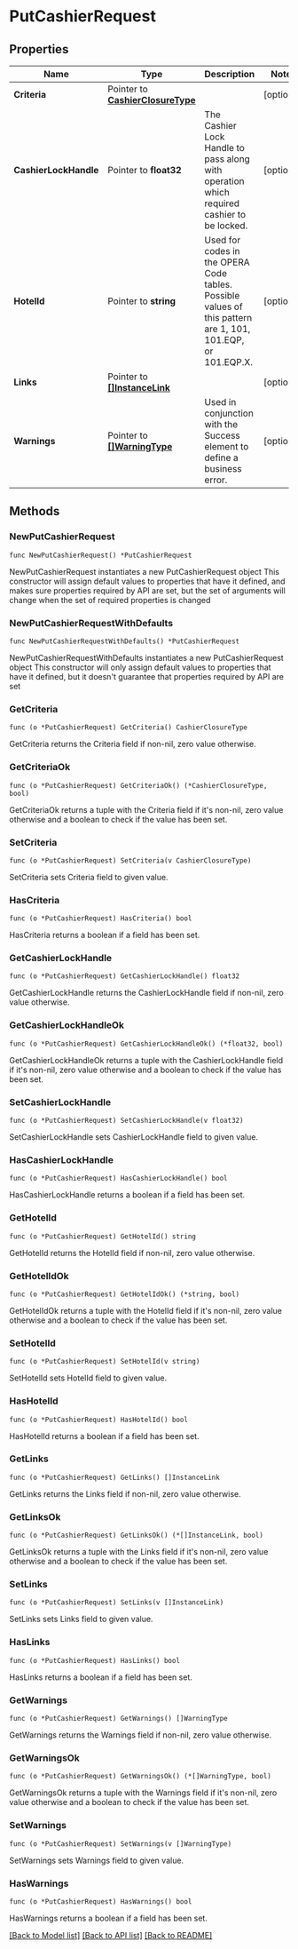 # PutCashierRequest

## Properties

Name | Type | Description | Notes
------------ | ------------- | ------------- | -------------
**Criteria** | Pointer to [**CashierClosureType**](CashierClosureType.md) |  | [optional] 
**CashierLockHandle** | Pointer to **float32** | The Cashier Lock Handle to pass along with operation which required cashier to be locked. | [optional] 
**HotelId** | Pointer to **string** | Used for codes in the OPERA Code tables. Possible values of this pattern are 1, 101, 101.EQP, or 101.EQP.X. | [optional] 
**Links** | Pointer to [**[]InstanceLink**](InstanceLink.md) |  | [optional] 
**Warnings** | Pointer to [**[]WarningType**](WarningType.md) | Used in conjunction with the Success element to define a business error. | [optional] 

## Methods

### NewPutCashierRequest

`func NewPutCashierRequest() *PutCashierRequest`

NewPutCashierRequest instantiates a new PutCashierRequest object
This constructor will assign default values to properties that have it defined,
and makes sure properties required by API are set, but the set of arguments
will change when the set of required properties is changed

### NewPutCashierRequestWithDefaults

`func NewPutCashierRequestWithDefaults() *PutCashierRequest`

NewPutCashierRequestWithDefaults instantiates a new PutCashierRequest object
This constructor will only assign default values to properties that have it defined,
but it doesn't guarantee that properties required by API are set

### GetCriteria

`func (o *PutCashierRequest) GetCriteria() CashierClosureType`

GetCriteria returns the Criteria field if non-nil, zero value otherwise.

### GetCriteriaOk

`func (o *PutCashierRequest) GetCriteriaOk() (*CashierClosureType, bool)`

GetCriteriaOk returns a tuple with the Criteria field if it's non-nil, zero value otherwise
and a boolean to check if the value has been set.

### SetCriteria

`func (o *PutCashierRequest) SetCriteria(v CashierClosureType)`

SetCriteria sets Criteria field to given value.

### HasCriteria

`func (o *PutCashierRequest) HasCriteria() bool`

HasCriteria returns a boolean if a field has been set.

### GetCashierLockHandle

`func (o *PutCashierRequest) GetCashierLockHandle() float32`

GetCashierLockHandle returns the CashierLockHandle field if non-nil, zero value otherwise.

### GetCashierLockHandleOk

`func (o *PutCashierRequest) GetCashierLockHandleOk() (*float32, bool)`

GetCashierLockHandleOk returns a tuple with the CashierLockHandle field if it's non-nil, zero value otherwise
and a boolean to check if the value has been set.

### SetCashierLockHandle

`func (o *PutCashierRequest) SetCashierLockHandle(v float32)`

SetCashierLockHandle sets CashierLockHandle field to given value.

### HasCashierLockHandle

`func (o *PutCashierRequest) HasCashierLockHandle() bool`

HasCashierLockHandle returns a boolean if a field has been set.

### GetHotelId

`func (o *PutCashierRequest) GetHotelId() string`

GetHotelId returns the HotelId field if non-nil, zero value otherwise.

### GetHotelIdOk

`func (o *PutCashierRequest) GetHotelIdOk() (*string, bool)`

GetHotelIdOk returns a tuple with the HotelId field if it's non-nil, zero value otherwise
and a boolean to check if the value has been set.

### SetHotelId

`func (o *PutCashierRequest) SetHotelId(v string)`

SetHotelId sets HotelId field to given value.

### HasHotelId

`func (o *PutCashierRequest) HasHotelId() bool`

HasHotelId returns a boolean if a field has been set.

### GetLinks

`func (o *PutCashierRequest) GetLinks() []InstanceLink`

GetLinks returns the Links field if non-nil, zero value otherwise.

### GetLinksOk

`func (o *PutCashierRequest) GetLinksOk() (*[]InstanceLink, bool)`

GetLinksOk returns a tuple with the Links field if it's non-nil, zero value otherwise
and a boolean to check if the value has been set.

### SetLinks

`func (o *PutCashierRequest) SetLinks(v []InstanceLink)`

SetLinks sets Links field to given value.

### HasLinks

`func (o *PutCashierRequest) HasLinks() bool`

HasLinks returns a boolean if a field has been set.

### GetWarnings

`func (o *PutCashierRequest) GetWarnings() []WarningType`

GetWarnings returns the Warnings field if non-nil, zero value otherwise.

### GetWarningsOk

`func (o *PutCashierRequest) GetWarningsOk() (*[]WarningType, bool)`

GetWarningsOk returns a tuple with the Warnings field if it's non-nil, zero value otherwise
and a boolean to check if the value has been set.

### SetWarnings

`func (o *PutCashierRequest) SetWarnings(v []WarningType)`

SetWarnings sets Warnings field to given value.

### HasWarnings

`func (o *PutCashierRequest) HasWarnings() bool`

HasWarnings returns a boolean if a field has been set.


[[Back to Model list]](../README.md#documentation-for-models) [[Back to API list]](../README.md#documentation-for-api-endpoints) [[Back to README]](../README.md)


